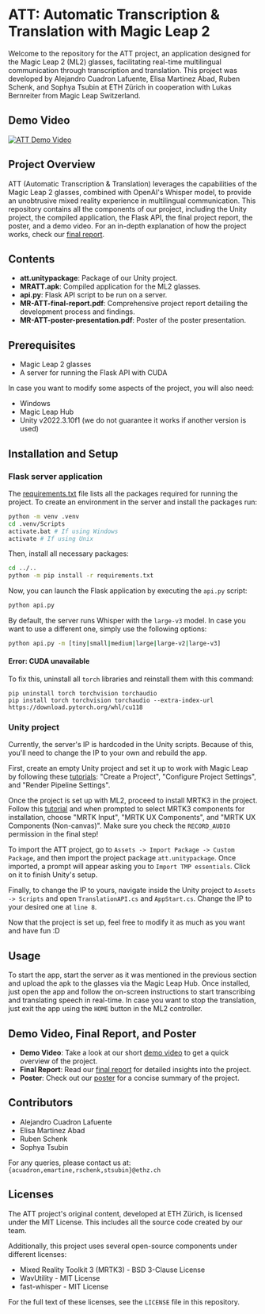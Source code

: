 # ATT: Automatic Transcription & Translation with Magic Leap 2

Welcome to the repository for the ATT project, an application designed for the Magic Leap 2 (ML2) glasses, facilitating real-time multilingual communication through transcription and translation. This project was developed by Alejandro Cuadron Lafuente, Elisa Martinez Abad, Ruben Schenk, and Sophya Tsubin at ETH Zürich in cooperation with Lukas Bernreiter from Magic Leap Switzerland.

## Demo Video

[![ATT Demo Video](https://img.youtube.com/vi/7M1DDJBEqbE/0.jpg)](https://www.youtube.com/watch?v=7M1DDJBEqbE)

## Project Overview

ATT (Automatic Transcription & Translation) leverages the capabilities of the Magic Leap 2 glasses, combined with OpenAI's Whisper model, to provide an unobtrusive mixed reality experience in multilingual communication. This repository contains all the components of our project, including the Unity project, the compiled application, the Flask API, the final project report, the poster, and a demo video. For an in-depth explanation of how the project works, check our [final report](./MR-ATT-final-report.pdf).

## Contents

- **att.unitypackage**: Package of our Unity project.
- **MRATT.apk**: Compiled application for the ML2 glasses.
- **api.py**: Flask API script to be run on a server.
- **MR-ATT-final-report.pdf**: Comprehensive project report detailing the development process and findings.
- **MR-ATT-poster-presentation.pdf**: Poster of the poster presentation.

## Prerequisites

- Magic Leap 2 glasses
- A server for running the Flask API with CUDA

In case you want to modify some aspects of the project, you will also need:
- Windows
- Magic Leap Hub
- Unity v2022.3.10f1 (we do not guarantee it works if another version is used)

## Installation and Setup

### Flask server application
The [requirements.txt](requirements.txt) file lists all the packages required for running the project. To create an environment in the server and install the packages run:

```bash
python -m venv .venv
cd .venv/Scripts
activate.bat # If using Windows
activate # If using Unix
```

Then, install all necessary packages:

```bash
cd ../..
python -m pip install -r requirements.txt
```

Now, you can launch the Flask application by executing the `api.py` script:

```bash
python api.py
```

By default, the server runs Whisper with the `large-v3` model. In case you want to use a different one, simply use the following options:
```bash
python api.py -m [tiny|small|medium|large|large-v2|large-v3]
```

#### Error: CUDA unavailable
To fix this, uninstall all `torch` libraries and reinstall them with this command:
```
pip uninstall torch torchvision torchaudio
pip install torch torchvision torchaudio --extra-index-url https://download.pytorch.org/whl/cu118
```

### Unity project

Currently, the server's IP is hardcoded in the Unity scripts. Because of this, you'll need to change the IP to your own and rebuild the app.

First, create an empty Unity project and set it up to work with Magic Leap by following these [tutorials](https://developer-docs.magicleap.cloud/docs/guides/unity/getting-started/unity-getting-started/): "Create a Project", "Configure Project Settings", and "Render Pipeline Settings".

Once the project is set up with ML2, proceed to install MRTK3 in the project. Follow this [tutorial](https://developer-docs.magicleap.cloud/docs/guides/third-party/mrtk3/mrtk3-new-project/) and when prompted to select MRTK3 components for installation, choose "MRTK Input", "MRTK UX Components", and "MRTK UX Components (Non-canvas)". Make sure you check the `RECORD_AUDIO` permission in the final step!

To import the ATT project, go to `Assets -> Import Package -> Custom Package`, and then import the project package `att.unitypackage`. Once imported, a prompt will appear asking you to `Import TMP essentials`. Click on it to finish Unity's setup.

Finally, to change the IP to yours, navigate inside the Unity project to `Assets -> Scripts` and open `TranslationAPI.cs` and `AppStart.cs`. Change the IP to your desired one at `line 8`.

Now that the project is set up, feel free to modify it as much as you want and have fun :D

## Usage

To start the app, start the server as it was mentioned in the previous section and upload the apk to the glasses via the Magic Leap Hub. Once installed, just open the app and follow the on-screen instructions to start transcribing and translating speech in real-time. In case you want to stop the translation, just exit the app using the `HOME` button in the ML2 controller.

## Demo Video, Final Report, and Poster

- **Demo Video**: Take a look at our short [demo video](https://youtu.be/7M1DDJBEqbE) to get a quick overview of the project.
- **Final Report**: Read our [final report](./MR-ATT-final-report.pdf) for detailed insights into the project.
- **Poster**: Check out our [poster](./MR-ATT-poster-presentation.pdf) for a concise summary of the project.

## Contributors

- Alejandro Cuadron Lafuente
- Elisa Martinez Abad
- Ruben Schenk
- Sophya Tsubin

For any queries, please contact us at: `{acuadron,emartine,rschenk,stsubin}@ethz.ch`

## Licenses

The ATT project's original content, developed at ETH Zürich, is licensed under the MIT License. This includes all the source code created by our team.

Additionally, this project uses several open-source components under different licenses:
- Mixed Reality Toolkit 3 (MRTK3) - BSD 3-Clause License
- WavUtility - MIT License
- fast-whisper - MIT License

For the full text of these licenses, see the `LICENSE` file in this repository.
